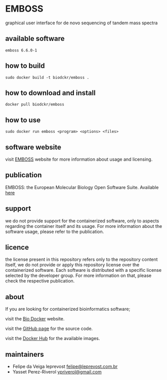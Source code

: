 EMBOSS
=====
graphical user interface for de novo sequencing of tandem mass spectra


available software
--------
`emboss 6.6.0-1`


how to build
------------
`sudo docker build -t biodckr/emboss .`


how to download and install
---------------------------
`docker pull biodckr/emboss`


how to use
------------
`sudo docker run emboss <program> <options> <files>`


software website
----------------
visit [EMBOSS](http://www.ebi.ac.uk/Tools/emboss/) website for more information about usage and licensing.


publication
-----------
EMBOSS: the European Molecular Biology Open Software Suite. Available [here](http://www.sciencedirect.com/science/article/pii/S0168952500020242)


support
-------
we do not provide support for the containerized software, only to aspects regarding the container itself
and its usage. For more information about the software usage, please refer to the publication.


licence
-------
the license present in this repository refers only to the repository content itself, we do not provide or
apply this repository license over the containerized software. Each software is distributed with a specific
license selected by the developer group. For more information on that, please check the respective publication.


about
-----
If you are looking for containerized bioinformatics software;

visit the [Bio Docker](http://biodocker.github.io "Bio Docker") website.

visit the [GitHub page](https://github.com/BioDocker/) for the source code.

visit the [Docker Hub](https://registry.hub.docker.com/repos/biodckr/) for the available images.


maintainers
-----------
* Felipe da Veiga leprevost <felipe@leprevost.com.br>
* Yasset Perez-Riverol <ypriverol@gmail.com>
